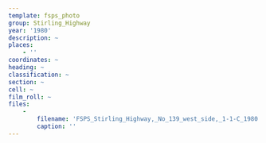 ```yaml
---
template: fsps_photo
group: Stirling_Highway
year: '1980'
description: ~
places:
    - ''
coordinates: ~
heading: ~
classification: ~
section: ~
cell: ~
film_roll: ~
files:
    -
        filename: 'FSPS_Stirling_Highway,_No_139_west_side,_1-1-C_1980.png'
        caption: ''
---
```

